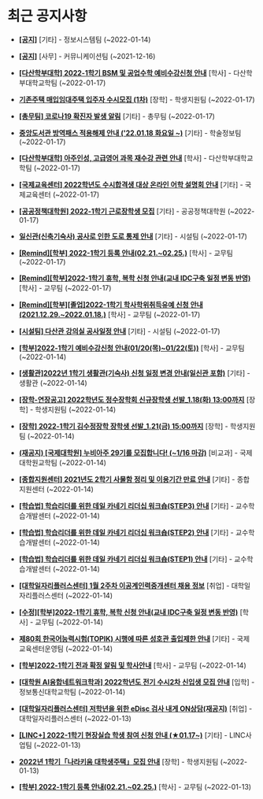 # 최근 공지사항

* **[[공지]](http://ajou.ac.kr/kr/ajou/notice.do?mode=view&amp;articleNo=179594&amp;article.offset=0&amp;articleLimit=30)**
 [기타] - 정보시스템팀 (~2022-01-14)

* **[[공지]](http://ajou.ac.kr/kr/ajou/notice.do?mode=view&amp;articleNo=147976&amp;article.offset=0&amp;articleLimit=30)**
 [사무] - 커뮤니케이션팀 (~2021-12-16)

* **[[다산학부대학] 2022-1학기 BSM 및 공업수학 예비수강신청 안내](http://ajou.ac.kr/kr/ajou/notice.do?mode=view&amp;articleNo=179690&amp;article.offset=0&amp;articleLimit=30)**
 [학사] - 다산학부대학교학팀 (~2022-01-17)

* **[기존주택 매입임대주택 입주자 수시모집 (1차)](http://ajou.ac.kr/kr/ajou/notice.do?mode=view&amp;articleNo=179687&amp;article.offset=0&amp;articleLimit=30)**
 [장학] - 학생지원팀 (~2022-01-17)

* **[[총무팀] 코로나19 확진자 발생 알림](http://ajou.ac.kr/kr/ajou/notice.do?mode=view&amp;articleNo=179683&amp;article.offset=0&amp;articleLimit=30)**
 [기타] - 총무팀 (~2022-01-17)

* **[중앙도서관 방역패스 적용해제 안내 (&#x27;22.01.18 화요일 ~)](http://ajou.ac.kr/kr/ajou/notice.do?mode=view&amp;articleNo=179680&amp;article.offset=0&amp;articleLimit=30)**
 [기타] - 학술정보팀 (~2022-01-17)

* **[[다산학부대학] 아주인성, 고급영어 과목 재수강 관련 안내](http://ajou.ac.kr/kr/ajou/notice.do?mode=view&amp;articleNo=179662&amp;article.offset=0&amp;articleLimit=30)**
 [학사] - 다산학부대학교학팀 (~2022-01-17)

* **[[국제교육센터] 2022학년도 수시합격생 대상 온라인 어학 설명회 안내](http://ajou.ac.kr/kr/ajou/notice.do?mode=view&amp;articleNo=179660&amp;article.offset=0&amp;articleLimit=30)**
 [기타] - 국제교육센터 (~2022-01-17)

* **[[공공정책대학원] 2022-1학기 근로장학생 모집](http://ajou.ac.kr/kr/ajou/notice.do?mode=view&amp;articleNo=179657&amp;article.offset=0&amp;articleLimit=30)**
 [기타] - 공공정책대학원 (~2022-01-17)

* **[일신관(신축기숙사) 공사로 인한 도로 통제 안내](http://ajou.ac.kr/kr/ajou/notice.do?mode=view&amp;articleNo=179656&amp;article.offset=0&amp;articleLimit=30)**
 [기타] - 시설팀 (~2022-01-17)

* **[[Remind][학부] 2022-1학기 등록 안내(02.21.~02.25.)](http://ajou.ac.kr/kr/ajou/notice.do?mode=view&amp;articleNo=179652&amp;article.offset=0&amp;articleLimit=30)**
 [학사] - 교무팀 (~2022-01-17)

* **[[Remind][학부]2022-1학기 휴학, 복학 신청 안내(교내 IDC구축 일정 변동 반영)](http://ajou.ac.kr/kr/ajou/notice.do?mode=view&amp;articleNo=179651&amp;article.offset=0&amp;articleLimit=30)**
 [학사] - 교무팀 (~2022-01-17)

* **[[Remind][학부][졸업]2022-1학기 학사학위취득유예 신청 안내(2021.12.29.~2022.01.18.)](http://ajou.ac.kr/kr/ajou/notice.do?mode=view&amp;articleNo=179650&amp;article.offset=0&amp;articleLimit=30)**
 [학사] - 교무팀 (~2022-01-17)

* **[[시설팀] 다산관 강의실 공사일정 안내](http://ajou.ac.kr/kr/ajou/notice.do?mode=view&amp;articleNo=179643&amp;article.offset=0&amp;articleLimit=30)**
 [기타] - 시설팀 (~2022-01-17)

* **[[학부]2022-1학기 예비수강신청 안내(01/20(목)~01/22(토))](http://ajou.ac.kr/kr/ajou/notice.do?mode=view&amp;articleNo=179630&amp;article.offset=0&amp;articleLimit=30)**
 [학사] - 교무팀 (~2022-01-14)

* **[[생활관]2022년 1학기 생활관(기숙사) 신청 일정 변경 안내(일신관 포함)](http://ajou.ac.kr/kr/ajou/notice.do?mode=view&amp;articleNo=179628&amp;article.offset=0&amp;articleLimit=30)**
 [기타] - 생활관 (~2022-01-14)

* **[[장학-연장공고] 2022학년도 정수장학회 신규장학생 선발_1.18(화) 13:00까지](http://ajou.ac.kr/kr/ajou/notice.do?mode=view&amp;articleNo=179626&amp;article.offset=0&amp;articleLimit=30)**
 [장학] - 학생지원팀 (~2022-01-14)

* **[[장학] 2022-1학기 김수정장학 장학생 선발_1.21(금) 15:00까지](http://ajou.ac.kr/kr/ajou/notice.do?mode=view&amp;articleNo=179622&amp;article.offset=0&amp;articleLimit=30)**
 [장학] - 학생지원팀 (~2022-01-14)

* **[(재공지) [국제대학원] 누비아주 29기를 모집합니다! (~1/16 마감)](http://ajou.ac.kr/kr/ajou/notice.do?mode=view&amp;articleNo=179620&amp;article.offset=0&amp;articleLimit=30)**
 [비교과] - 국제대학원교학팀 (~2022-01-14)

* **[[종합지원센터] 2021년도 2학기 사물함 정리 및 이용기간 만료 안내](http://ajou.ac.kr/kr/ajou/notice.do?mode=view&amp;articleNo=179611&amp;article.offset=0&amp;articleLimit=30)**
 [기타] - 종합지원센터 (~2022-01-14)

* **[[학습법] 학습리더를 위한 데일 카네기 리더십 워크숍(STEP3) 안내](http://ajou.ac.kr/kr/ajou/notice.do?mode=view&amp;articleNo=179601&amp;article.offset=0&amp;articleLimit=30)**
 [기타] - 교수학습개발센터 (~2022-01-14)

* **[[학습법] 학습리더를 위한 데일 카네기 리더십 워크숍(STEP2) 안내](http://ajou.ac.kr/kr/ajou/notice.do?mode=view&amp;articleNo=179599&amp;article.offset=0&amp;articleLimit=30)**
 [기타] - 교수학습개발센터 (~2022-01-14)

* **[[학습법] 학습리더를 위한 데일 카네기 리더십 워크숍(STEP1) 안내](http://ajou.ac.kr/kr/ajou/notice.do?mode=view&amp;articleNo=179598&amp;article.offset=0&amp;articleLimit=30)**
 [기타] - 교수학습개발센터 (~2022-01-14)

* **[[대학일자리플러스센터] 1월 2주차 이공계인력중개센터 채용 정보](http://ajou.ac.kr/kr/ajou/notice.do?mode=view&amp;articleNo=179597&amp;article.offset=0&amp;articleLimit=30)**
 [취업] - 대학일자리플러스센터 (~2022-01-14)

* **[[수정][학부]2022-1학기 휴학, 복학 신청 안내(교내 IDC구축 일정 변동 반영)](http://ajou.ac.kr/kr/ajou/notice.do?mode=view&amp;articleNo=179593&amp;article.offset=0&amp;articleLimit=30)**
 [학사] - 교무팀 (~2022-01-14)

* **[제80회 한국어능력시험(TOPIK) 시행에 따른 성호관 출입제한 안내](http://ajou.ac.kr/kr/ajou/notice.do?mode=view&amp;articleNo=179592&amp;article.offset=0&amp;articleLimit=30)**
 [기타] - 국제교육센터운영팀 (~2022-01-14)

* **[[학부]2022-1학기 전과 확정 알림 및 학사안내](http://ajou.ac.kr/kr/ajou/notice.do?mode=view&amp;articleNo=179587&amp;article.offset=0&amp;articleLimit=30)**
 [학사] - 교무팀 (~2022-01-14)

* **[[대학원 AI융합네트워크학과] 2022학년도 전기 수시2차 신입생 모집 안내](http://ajou.ac.kr/kr/ajou/notice.do?mode=view&amp;articleNo=179585&amp;article.offset=0&amp;articleLimit=30)**
 [입학] - 정보통신대학교학팀 (~2022-01-14)

* **[[대학일자리플러스센터] 저학년을 위한 eDisc 검사 내게 ON상담(재공지)](http://ajou.ac.kr/kr/ajou/notice.do?mode=view&amp;articleNo=179582&amp;article.offset=0&amp;articleLimit=30)**
 [취업] - 대학일자리플러스센터 (~2022-01-13)

* **[[LINC+] 2022-1학기 현장실습 학생 참여 신청 안내 (★01.17~)](http://ajou.ac.kr/kr/ajou/notice.do?mode=view&amp;articleNo=179579&amp;article.offset=0&amp;articleLimit=30)**
 [기타] - LINC사업팀 (~2022-01-13)

* **[2022년 1학기「나라키움 대학생주택」모집 안내](http://ajou.ac.kr/kr/ajou/notice.do?mode=view&amp;articleNo=179572&amp;article.offset=0&amp;articleLimit=30)**
 [장학] - 학생지원팀 (~2022-01-13)

* **[[학부] 2022-1학기 등록 안내(02.21.~02.25.)](http://ajou.ac.kr/kr/ajou/notice.do?mode=view&amp;articleNo=179566&amp;article.offset=0&amp;articleLimit=30)**
 [학사] - 교무팀 (~2022-01-13)
